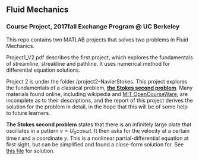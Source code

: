 ## Fluid Mechanics
### Course Project, 2017fall Exchange Program @ UC Berkeley

This repo contains two MATLAB projects that solves two problems in Fluid Mechanics.

Project1_V2.pdf describes the first project, which explores the fundamentals of streamline, streakline and pathline. It uses numerical method for differential equation solutions.

Project 2 is under the folder /project2-NavierStokes. This project explores the fundamentals of a classical problem, [**the Stokes second problem**](https://en.wikipedia.org/wiki/Stokes_problem). Many materials found online, including wikipedia and [MIT OpenCourseWare](https://ocw.mit.edu/courses/mechanical-engineering/2-25-advanced-fluid-mechanics-fall-2013/more-complex-viscous-dominated-flows/MIT2_25F13_SolutionStokes2.pdf), are incomplete as to their descriptions, and the report of this project derives the solution for the problem in detail, in the hope that this will be of some help to future learners.

**The Stokes second problem** states that there is an infinitely large plate that oscillates in a pattern $v = U_0 cos\omega t$. It then asks for the velocity at a certain time $t$ and a coordinate $y$. This is a nonlinear partial-differential equation at first sight, but can be simplified and found a close-form solution for. See [this file](https://github.com/ArayCHN/FluidMechanics/blob/master/project2-NavierStokes/Write_up/report.pdf) for solution.